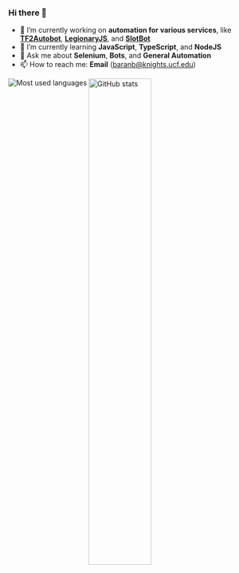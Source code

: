 ### Hi there 👋

<!--
**Bonfire/Bonfire** is a ✨ _special_ ✨ repository because its `README.md` (this file) appears on your GitHub profile.

Here are some ideas to get you started:

- 🔭 I’m currently working on ...
- 🌱 I’m currently learning ...
- 👯 I’m looking to collaborate on ...
- 🤔 I’m looking for help with ...
- 💬 Ask me about ...
- 📫 How to reach me: ...
- 😄 Pronouns: ...
- ⚡ Fun fact: ...
-->

- 🔭 I’m currently working on **automation for various services**, like **[TF2Autobot](https://github.com/TF2Autobot/tf2autobot)**, **[LegionaryJS](https://github.com/Bonfire/LegionaryJS)**, and **[SlotBot](https://github.com/Bonfire/SlotBot)**
- 🌱 I’m currently learning **JavaScript**, **TypeScript**, and **NodeJS**
- 💬 Ask me about **Selenium**, **Bots**, and **General Automation**
- 📫 How to reach me: **Email** (baranb@knights.ucf.edu)

<p>
  <img align="center" src="https://github-readme-stats.vercel.app/api?username=bonfire&show_icons=true&count_private=true" alt="GitHub stats" width="50%" />
  <img align="left" src="https://github-readme-stats.vercel.app/api/top-langs/?username=bonfire&layout=compact&langs_count=6" alt="Most used languages" />
</p>

